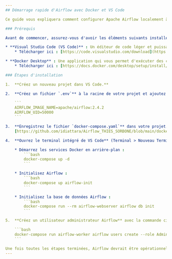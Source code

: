 ```yaml
---
## Démarrage rapide d'Airflow avec Docker et VS Code

Ce guide vous expliquera comment configurer Apache Airflow localement à l'aide de Docker et de Visual Studio Code.

### Prérequis

Avant de commencer, assurez-vous d'avoir les éléments suivants installés sur votre machine :

* **Visual Studio Code (VS Code)** : Un éditeur de code léger et puissant.  
    * Télécharger ici : [https://code.visualstudio.com/download](https://code.visualstudio.com/download)

* **Docker Desktop** : Une application qui vous permet d'exécuter des conteneurs Docker sur votre système.  
    * Télécharger ici : [https://docs.docker.com/desktop/setup/install/windows-install/](https://docs.docker.com/desktop/setup/install/windows-install/)

### Étapes d'installation

1.  **Créez un nouveau projet dans VS Code.**

2.  **Créez un fichier `.env`** à la racine de votre projet et ajoutez les lignes suivantes :

    ```
    AIRFLOW_IMAGE_NAME=apache/airflow:2.4.2
    AIRFLOW_UID=50000
    ```

3.  **Enregistrez le fichier `docker-compose.yaml`** dans votre projet. Vous pouvez le télécharger depuis ce lien :  
    [https://github.com/idiattara/Airflow_THIES_SORBONE/blob/main/docker-compose.yaml](https://github.com/idiattara/Airflow_THIES_SORBONE/blob/main/docker-compose.yaml)

4.  **Ouvrez le terminal intégré de VS Code** (Terminal > Nouveau Terminal) et exécutez les commandes suivantes dans l'ordre :

    * Démarrez les services Docker en arrière-plan :  
        ```bash
        docker-compose up -d
        ```

    * Initialisez Airflow :  
        ```bash
        docker-compose up airflow-init
        ```

    * Initialisez la base de données Airflow :  
        ```bash
        docker-compose run --rm airflow-webserver airflow db init
        ```

5.  **Créez un utilisateur administrateur Airflow** avec la commande ci-dessous. Le mot de passe par défaut est `airflow airflow`.

    ```bash
    docker-compose run airflow-worker airflow users create --role Admin --username admin --email admin --firstname admin --lastname admin --password admin
    ```

Une fois toutes les étapes terminées, Airflow devrait être opérationnel. Vous pouvez accéder à l'interface utilisateur d'Airflow en ouvrant votre navigateur et en naviguant vers `http://localhost:8080` (si le port par défaut n'a pas été modifié). Utilisez les identifiants `admin` / `admin` pour vous connecter.
---
```

